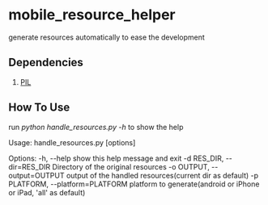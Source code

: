 mobile_resource_helper
======================

generate resources automatically to ease the development


## Dependencies

1. [PIL][PIL]

## How To Use

run *python handle_resources.py -h* to show the help


Usage: handle_resources.py [options]

Options:
  -h, --help            show this help message and exit
  -d RES_DIR, --dir=RES_DIR
                        Directory of the original resources
  -o OUTPUT, --output=OUTPUT
                        output of the handled resources(current dir as
                        default)
  -p PLATFORM, --platform=PLATFORM
                        platform to generate(android or iPhone or iPad, 'all'
                        as default)



[PIL]:http://www.pythonware.com/products/pil/
